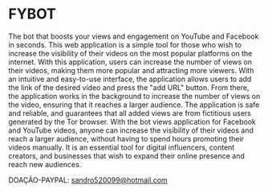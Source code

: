 # FYBOT
The bot that boosts your views and engagement on YouTube and Facebook in seconds.
This web application is a simple tool for those who wish to increase the visibility of their videos on the most popular platforms on the internet. With this application, users can increase the number of views on their videos, making them more popular and attracting more viewers.
With an intuitive and easy-to-use interface, the application allows users to add the link of the desired video and press the "add URL" button. From there, the application works in the background to increase the number of views on the video, ensuring that it reaches a larger audience.
The application is safe and reliable, and guarantees that all added views are from fictitious users generated by the Tor browser.
With the bot views application for Facebook and YouTube videos, anyone can increase the visibility of their videos and reach a larger audience, without having to spend hours promoting their videos manually. It is an essential tool for digital influencers, content creators, and businesses that wish to expand their online presence and reach new audiences.

DOAÇÃO-PAYPAL: sandro520099@hotmail.com
